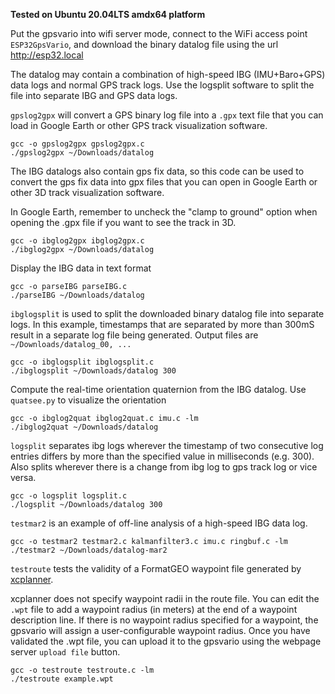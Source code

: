 **Tested on Ubuntu 20.04LTS amdx64 platform**

Put the gpsvario into wifi server mode, connect to the WiFi access point
`ESP32GpsVario`, and download the binary datalog file using the url  http://esp32.local

The datalog may contain a combination of high-speed IBG (IMU+Baro+GPS) data logs and 
normal GPS track logs. Use the logsplit software to split the file into separate IBG and GPS
data logs.

`gpslog2gpx` will convert a GPS binary log file into a `.gpx` text file that you
can load in Google Earth or other GPS track visualization software.
```
gcc -o gpslog2gpx gpslog2gpx.c
./gpslog2gpx ~/Downloads/datalog
```
The IBG datalogs also contain gps fix data, so this code can be used to convert the gps fix data into gpx files that you can open in Google Earth or other 3D track visualization software. 

In Google Earth, remember to
uncheck the "clamp to ground" option when opening the .gpx file if you want to see the track in 3D.
```
gcc -o ibglog2gpx ibglog2gpx.c
./ibglog2gpx ~/Downloads/datalog
```
Display the IBG data in text format
```
gcc -o parseIBG parseIBG.c
./parseIBG ~/Downloads/datalog
```
`ibglogsplit` is used to split the downloaded binary datalog file into separate logs.
In this example, timestamps that are separated by more than 300mS result in a
separate log file being generated. Output files are `~/Downloads/datalog_00, ...` 
```
gcc -o ibglogsplit ibglogsplit.c
./ibglogsplit ~/Downloads/datalog 300     
```
Compute the real-time orientation quaternion from the IBG datalog. Use `quatsee.py`
to visualize the orientation
```
gcc -o ibglog2quat ibglog2quat.c imu.c -lm
./ibglog2quat ~/Downloads/datalog
```
`logsplit` separates ibg logs wherever the timestamp of two consecutive log entries differs by more 
than the specified value in milliseconds (e.g. 300). Also splits wherever there is a change from ibg log to gps track log or vice versa.
```
gcc -o logsplit logsplit.c
./logsplit ~/Downloads/datalog 300     
```
`testmar2` is an example of off-line analysis of a high-speed IBG data log. 
```
gcc -o testmar2 testmar2.c kalmanfilter3.c imu.c ringbuf.c -lm
./testmar2 ~/Downloads/datalog-mar2
```
`testroute` tests the validity of a FormatGEO waypoint file generated by [xcplanner](
https://xcplanner.appspot.com). 

xcplanner does not specify waypoint radii in the route file. You can edit the
`.wpt` file to add a waypoint radius (in meters) at the end of a waypoint description line. 
If there is no waypoint radius specified for a waypoint, the gpsvario will assign a 
user-configurable waypoint radius. Once you have validated the .wpt file, you can upload
it to the gpsvario using the webpage server `upload file` button.
```
gcc -o testroute testroute.c -lm
./testroute example.wpt
```
